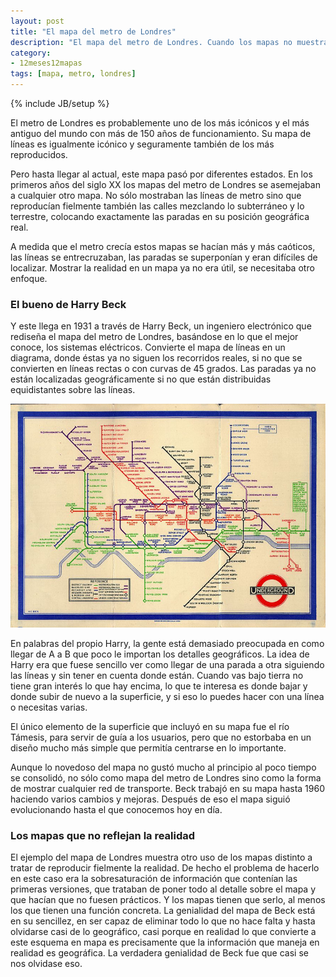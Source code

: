 ```yaml
---
layout: post
title: "El mapa del metro de Londres"
description: "El mapa del metro de Londres. Cuando los mapas no muestran la realidad"
category: 
- 12meses12mapas
tags: [mapa, metro, londres]
---
```

{% include JB/setup %}

El metro de Londres es probablemente uno de los más icónicos y el más antiguo del mundo con más de 150 años de funcionamiento. Su mapa de líneas es igualmente icónico y seguramente también de los más reproducidos.

Pero hasta llegar al actual, este mapa pasó por diferentes estados. En los primeros años del siglo XX los mapas del metro de Londres se asemejaban a cualquier otro mapa. No sólo mostraban las líneas de metro sino que reproducían fielmente también las calles mezclando lo subterráneo y lo terrestre, colocando exactamente las paradas en su posición geográfica real.

A medida que el metro crecía estos mapas se hacían más y más caóticos, las líneas se entrecruzaban, las paradas se superponían y eran difíciles de localizar. Mostrar la realidad en un mapa ya no era útil, se necesitaba otro enfoque.

### El bueno de Harry Beck

Y este llega en 1931 a través de Harry Beck, un ingeniero electrónico que rediseña el mapa del metro de Londres, basándose en lo que el mejor conoce, los sistemas eléctricos. Convierte el mapa de líneas en un diagrama, donde éstas ya no siguen los recorridos reales, si no que se convierten en líneas rectas o con curvas de 45 grados. Las paradas ya no están localizadas geográficamente si no que están distribuidas equidistantes sobre las líneas. 

![mapa-beck](/assets/images/posts/beck_map.jpg)

En palabras del propio Harry, la gente está demasiado preocupada en como llegar de A a B que poco le importan los detalles geográficos. La idea de Harry era que fuese sencillo ver como llegar de una parada a otra siguiendo las líneas y sin tener en cuenta donde están. Cuando vas bajo tierra no tiene gran interés lo que hay encima, lo que te interesa es donde bajar y donde subir de nuevo a la superficie, y si eso lo puedes hacer con una línea o necesitas varias.

El único elemento de la superficie que incluyó en su mapa fue el río Támesis, para servir de guía a los usuarios, pero que no estorbaba en un diseño mucho más simple que permitía centrarse en lo importante.

Aunque lo novedoso del mapa no gustó mucho al principio al poco tiempo se consolidó, no sólo como mapa del metro de Londres sino como la forma de mostrar cualquier red de transporte. Beck trabajó en su mapa hasta 1960 haciendo varios cambios y mejoras. Después de eso el mapa siguió evolucionando hasta el que conocemos hoy en día.

### Los mapas que no reflejan la realidad

El ejemplo del mapa de Londres muestra otro uso de los mapas distinto a tratar de reproducir fielmente la realidad. De hecho el problema de hacerlo en este caso era la sobresaturación de información que contenían las primeras versiones, que trataban de poner todo al detalle sobre el mapa y que hacían que no fuesen prácticos. Y los mapas tienen que serlo, al menos los que tienen una función concreta. La genialidad del mapa de Beck está en su sencillez, en ser capaz de eliminar todo lo que no hace falta y hasta olvidarse casi de lo geográfico, casi porque en realidad lo que convierte a este esquema en mapa es precisamente que la información que maneja en realidad es geográfica. La verdadera genialidad de Beck fue que casi se nos olvidase eso.